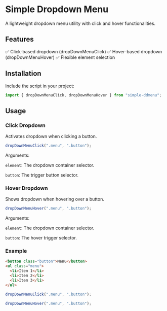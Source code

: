 # Simple Dropdown Menu
A lightweight dropdown menu utility with click and hover functionalities.

## Features
✅ Click-based dropdown (dropDownMenuClick) ✅ Hover-based dropdown (dropDownMenuHover) ✅ Flexible element selection

## Installation
Include the script in your project:

```js
import { dropDownMenuClick, dropDownMenuHover } from "simple-ddmenu";
```

## Usage
### Click Dropdown
Activates dropdown when clicking a button.

```js
dropDownMenuClick(".menu", ".button");
```
Arguments:

`element`: The dropdown container selector.

`button`: The trigger button selector.

### Hover Dropdown
Shows dropdown when hovering over a button.

```js
dropDownMenuHover(".menu", ".button");
```
Arguments:

`element`: The dropdown container selector.

`button`: The hover trigger selector.

### Example
```html
<button class="button">Menu</button>
<ul class="menu">
  <li>Item 1</li>
  <li>Item 2</li>
  <li>Item 3</li>
</ul>
```

```js
dropDownMenuClick(".menu", ".button");
```

```js
dropDownMenuHover(".menu", ".button");
```